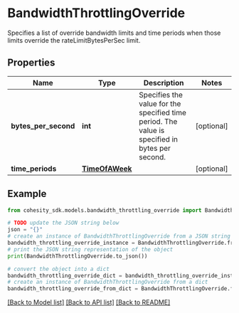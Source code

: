 # BandwidthThrottlingOverride

Specifies a list of override bandwidth limits and time periods when those limits override the rateLimitBytesPerSec limit.

## Properties

Name | Type | Description | Notes
------------ | ------------- | ------------- | -------------
**bytes_per_second** | **int** | Specifies the value for the specified time period. The value is specified in bytes per second. | [optional] 
**time_periods** | [**TimeOfAWeek**](TimeOfAWeek.md) |  | [optional] 

## Example

```python
from cohesity_sdk.models.bandwidth_throttling_override import BandwidthThrottlingOverride

# TODO update the JSON string below
json = "{}"
# create an instance of BandwidthThrottlingOverride from a JSON string
bandwidth_throttling_override_instance = BandwidthThrottlingOverride.from_json(json)
# print the JSON string representation of the object
print(BandwidthThrottlingOverride.to_json())

# convert the object into a dict
bandwidth_throttling_override_dict = bandwidth_throttling_override_instance.to_dict()
# create an instance of BandwidthThrottlingOverride from a dict
bandwidth_throttling_override_from_dict = BandwidthThrottlingOverride.from_dict(bandwidth_throttling_override_dict)
```
[[Back to Model list]](../README.md#documentation-for-models) [[Back to API list]](../README.md#documentation-for-api-endpoints) [[Back to README]](../README.md)


